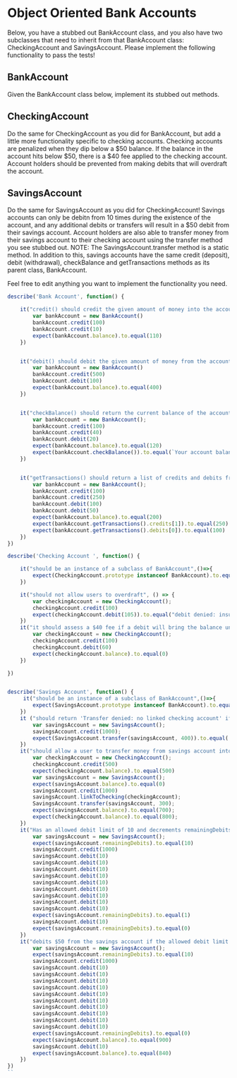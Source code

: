 # Object Oriented Bank Accounts
Below, you have a stubbed out BankAccount class, and you also have two subclasses that need to inherit from that BankAccount class: CheckingAccount and SavingsAccount. Please implement the following functionality to pass the tests!

## BankAccount
Given the BankAccount class below, implement its stubbed out methods.

## CheckingAccount
Do the same for CheckingAccount as you did for BankAccount, but add a little more functionality specific to checking accounts. Checking accounts are penalized when they dip below a $50 balance. If the balance in the account hits below $50, there is a $40 fee applied to the checking account. Account holders should be prevented from making debits that will overdraft the account.

## SavingsAccount
Do the same for SavingsAccount as you did for CheckingAccount! Savings accounts can only be debitn from 10 times during the existence of the account, and any additional debits or transfers will result in a $50 debit from their savings account. Account holders are also able to transfer money from their savings account to their checking account using the transfer method you see stubbed out. NOTE: The SavingsAccount.transfer method is a static method. In addition to this, savings accounts have the same credit (deposit), debit (withdrawal), checkBalance and getTransactions methods as its parent class, BankAccount.

Feel free to edit anything you want to implement the functionality you need.

```javascript
describe('Bank Account', function() {

    it("credit() should credit the given amount of money into the account ", () => {
        var bankAccount = new BankAccount()
        bankAccount.credit(100)
        bankAccount.credit(10)
        expect(bankAccount.balance).to.equal(110)
    })


    it("debit() should debit the given amount of money from the account ", () => {
        var bankAccount = new BankAccount()
        bankAccount.credit(500)
        bankAccount.debit(100)
        expect(bankAccount.balance).to.equal(400)
    })


    it("checkBalance() should return the current balance of the account", function() {
        var bankAccount = new BankAccount();
        bankAccount.credit(100)
        bankAccount.credit(40)
        bankAccount.debit(20)
        expect(bankAccount.balance).to.equal(120)
        expect(bankAccount.checkBalance()).to.equal(`Your account balance is $120`)
    })


    it("getTransactions() should return a list of credits and debits from the account", () => {
        var bankAccount = new BankAccount();
        bankAccount.credit(100)
        bankAccount.credit(250)
        bankAccount.debit(100)
        bankAccount.debit(50)
        expect(bankAccount.balance).to.equal(200)
        expect(bankAccount.getTransactions().credits[1]).to.equal(250)
        expect(bankAccount.getTransactions().debits[0]).to.equal(100)
    })
})

describe('Checking Account ', function() {

    it("should be an instance of a subclass of BankAccount",()=>{
        expect(CheckingAccount.prototype instanceof BankAccount).to.equal(true)
    })

    it("should not allow users to overdraft", () => {
        var checkingAccount = new CheckingAccount();
        checkingAccount.credit(100)
        expect(checkingAccount.debit(105)).to.equal("debit denied: insufficient funds")
    })
    it("it should assess a $40 fee if a debit will bring the balance under $50", () => {
        var checkingAccount = new CheckingAccount();
        checkingAccount.credit(100)
        checkingAccount.debit(60)
        expect(checkingAccount.balance).to.equal(0)
    })

})


describe('Savings Account', function() {
     it("should be an instance of a subclass of BankAccount",()=>{
        expect(SavingsAccount.prototype instanceof BankAccount).to.equal(true)
    })
    it ("should return 'Transfer denied: no linked checking account' if a checking account hasn't been linked when transfer() is called", ()=>{
        var savingsAccount = new SavingsAccount();
        savingsAccount.credit(1000);
        expect(SavingsAccount.transfer(savingsAccount, 400)).to.equal('Transfer denied: no linked checking account')
    })
    it("should allow a user to transfer money from savings account into checking account", () => {
        var checkingAccount = new CheckingAccount();
        checkingAccount.credit(500)
        expect(checkingAccount.balance).to.equal(500)
        var savingsAccount = new SavingsAccount();
        expect(savingsAccount.balance).to.equal(0)
        savingsAccount.credit(1000)
        savingsAccount.linkToChecking(checkingAccount);
        SavingsAccount.transfer(savingsAccount, 300);
        expect(savingsAccount.balance).to.equal(700);
        expect(checkingAccount.balance).to.equal(800);
    })
    it("Has an allowed debit limit of 10 and decrements remainingDebits for every debit", () => {
        var savingsAccount = new SavingsAccount();
        expect(savingsAccount.remainingDebits).to.equal(10)
        savingsAccount.credit(1000)
        savingsAccount.debit(10)
        savingsAccount.debit(10)
        savingsAccount.debit(10)
        savingsAccount.debit(10)
        savingsAccount.debit(10)
        savingsAccount.debit(10)
        savingsAccount.debit(10)
        savingsAccount.debit(10)
        savingsAccount.debit(10)
        expect(savingsAccount.remainingDebits).to.equal(1)
        savingsAccount.debit(10)
        expect(savingsAccount.remainingDebits).to.equal(0)
    })
    it("debits $50 from the savings account if the allowed debit limit of 10 is exceeded", () => {
        var savingsAccount = new SavingsAccount();
        expect(savingsAccount.remainingDebits).to.equal(10)
        savingsAccount.credit(1000)
        savingsAccount.debit(10)
        savingsAccount.debit(10)
        savingsAccount.debit(10)
        savingsAccount.debit(10)
        savingsAccount.debit(10)
        savingsAccount.debit(10)
        savingsAccount.debit(10)
        savingsAccount.debit(10)
        savingsAccount.debit(10)
        savingsAccount.debit(10)
        expect(savingsAccount.remainingDebits).to.equal(0)
        expect(savingsAccount.balance).to.equal(900)
        savingsAccount.debit(10)
        expect(savingsAccount.balance).to.equal(840)
    })
})
``